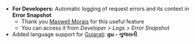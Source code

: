 - **For Developers:** Automatic logging of request errors and its context in **Error Snapshot**    
	- Thank you [Maxwell Morais](https://discuss.criscoerp.com/users/max_morais_dmm/activity) for this useful feature
	- You can access it from *Developer > Logs > Error Snapshot*
- Added language support for [Gujarati](https://translate.criscoerp.com/view?lang=gu): **gu - ગુજરાતી**
